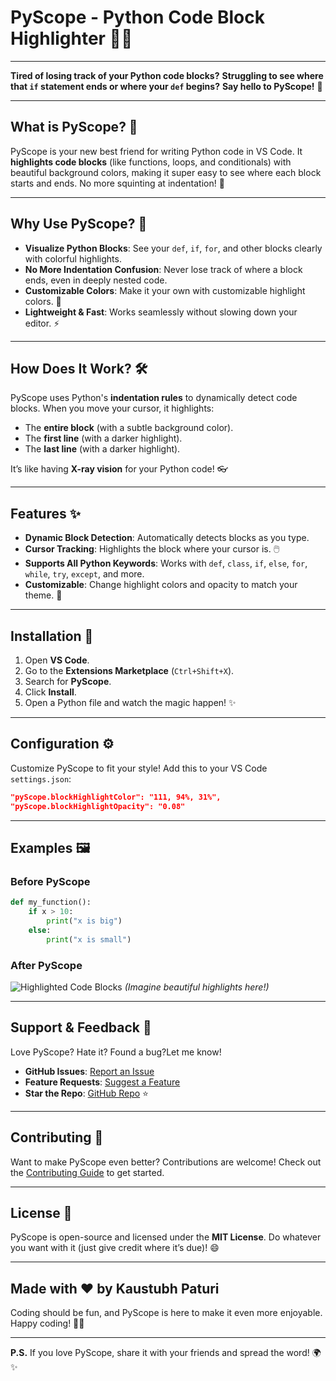 # PyScope - Python Code Block Highlighter 🎨🐍

---

**Tired of losing track of your Python code blocks?**
**Struggling to see where that `if` statement ends or where your `def` begins?**
**Say hello to PyScope!** 🚀

---

## What is PyScope? 🤔

PyScope is your new best friend for writing Python code in VS Code. It **highlights code blocks** (like functions, loops, and conditionals) with beautiful background colors, making it super easy to see where each block starts and ends. No more squinting at indentation! 👀

---

## Why Use PyScope? 🌟

- **Visualize Python Blocks**: See your `def`, `if`, `for`, and other blocks clearly with colorful highlights.
- **No More Indentation Confusion**: Never lose track of where a block ends, even in deeply nested code.
- **Customizable Colors**: Make it your own with customizable highlight colors. 🎨
- **Lightweight & Fast**: Works seamlessly without slowing down your editor. ⚡

---

## How Does It Work? 🛠️

PyScope uses Python's **indentation rules** to dynamically detect code blocks. When you move your cursor, it highlights:

- The **entire block** (with a subtle background color).
- The **first line** (with a darker highlight).
- The **last line** (with a darker highlight).

It’s like having **X-ray vision** for your Python code! 👓

---

## Features ✨

- **Dynamic Block Detection**: Automatically detects blocks as you type.
- **Cursor Tracking**: Highlights the block where your cursor is. 🖱️
- **Supports All Python Keywords**: Works with `def`, `class`, `if`, `else`, `for`, `while`, `try`, `except`, and more.
- **Customizable**: Change highlight colors and opacity to match your theme. 🎨

---

## Installation 🚀

1. Open **VS Code**.
2. Go to the **Extensions Marketplace** (`Ctrl+Shift+X`).
3. Search for **PyScope**.
4. Click **Install**.
5. Open a Python file and watch the magic happen! ✨

---

## Configuration ⚙️

Customize PyScope to fit your style! Add this to your VS Code `settings.json`:

```json
"pyScope.blockHighlightColor": "111, 94%, 31%",
"pyScope.blockHighlightOpacity": "0.08"
```

---

## Examples 🖼️

### Before PyScope

```py
def my_function():
    if x > 10:
        print("x is big")
    else:
        print("x is small")
```

### After PyScope

![Highlighted Code Blocks](https://example.com/pyscope-demo.gif)
_(Imagine beautiful highlights here!)_

---

## Support & Feedback 💬

Love PyScope? Hate it? Found a bug?Let me know!

- **GitHub Issues**: [Report an Issue](https://github.com/pasturikaustubh/py-scope/issues)
- **Feature Requests**: [Suggest a Feature](https://github.com/pasturikaustubh/py-scope/discussions)
- **Star the Repo**: [GitHub Repo](https://github.com/pasturikaustubh/py-scope) ⭐

---

## Contributing 🤝

Want to make PyScope even better? Contributions are welcome!
Check out the [Contributing Guide](https://github.com/pasturikaustubh/py-scope/blob/main/CONTRIBUTING.md) to get started.

---

## License 📜

PyScope is open-source and licensed under the **MIT License**.
Do whatever you want with it (just give credit where it’s due)! 😄

---

## Made with ❤️ by Kaustubh Paturi

Coding should be fun, and PyScope is here to make it even more enjoyable.
Happy coding! 🎉🐍

---

**P.S.** If you love PyScope, share it with your friends and spread the word! 🌍✨
